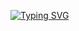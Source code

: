 
[![Typing SVG](https://readme-typing-svg.demolab.com?font=Fira+Code&pause=1000&width=435&lines=Hi+I+am+RadiationX)](https://git.io/typing-svg)
